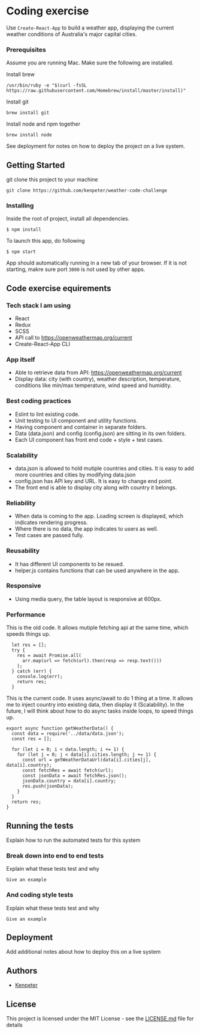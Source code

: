# Coding exercise

Use `Create-React-App` to build a weather app, displaying the current weather conditions of Australia's major capital cities.

### Prerequisites

Assume you are running Mac. Make sure the following are installed.

Install brew

```
/usr/bin/ruby -e "$(curl -fsSL https://raw.githubusercontent.com/Homebrew/install/master/install)"
```

Install git

```
brew install git
```

Install node and npm together

```
brew install node
```

See deployment for notes on how to deploy the project on a live system.

## Getting Started

git clone this project to your machine

```
git clone https://github.com/kenpeter/weather-code-challenge
```

### Installing

Inside the root of project, install all dependencies.

```
$ npm install
```

To launch this app, do following

```
$ npm start
```

App should automatically running in a new tab of your browser. If it is not starting, makre sure port `3000` is not used by other apps.

## Code exercise equirements

### Tech stack I am using

- React
- Redux
- SCSS
- API call to https://openweathermap.org/current
- Create-React-App CLI

### App itself

- Able to retrieve data from API: https://openweathermap.org/current
- Display data: city (with country), weather description, temperature, conditions like
  min/max temperature, wind speed and humidity.

### Best coding practices

- Eslint to lint existing code.
- Unit testing to UI component and utility functions.
- Having component and container in separate folders.
- Data (data.json) and config (config.json) are sitting in its own folders.
- Each UI component has front end code + style + test cases.

### Scalability

- data.json is allowed to hold mutiple countries and cities. It is easy to add
  more countries and cities by modifying data.json
- config.json has API key and URL. It is easy to change end point.
- The front end is able to display city along with country it belongs.

### Reliability

- When data is coming to the app. Loading screen is displayed, which indicates rendering progress.
- Where there is no data, the app indicates to users as well.
- Test cases are passed fully.

### Reusability

- It has different UI components to be resued.
- helper.js contains functions that can be used anywhere in the app.

### Responsive

- Using media query, the table layout is responsive at 600px.

### Performance

This is the old code. It allows mutiple fetching api at the same time, which speeds
things up.

```
  let res = [];
  try {
    res = await Promise.all(
      arr.map(url => fetch(url).then(resp => resp.text()))
    );
  } catch (err) {
    console.log(err);
    return res;
  }
```

This is the current code. It uses async/await to do 1 thing at a time. It allows me
to inject country into existing data, then display it (Scalability). In the future, I will
think about how to do async tasks inside loops, to speed things up.

```
export async function getWeatherData() {
  const data = require('../data/data.json');
  const res = [];

  for (let i = 0; i < data.length; i += 1) {
    for (let j = 0; j < data[i].cities.length; j += 1) {
      const url = getWeatherDataUrl(data[i].cities[j], data[i].country);
      const fetchRes = await fetch(url);
      const jsonData = await fetchRes.json();
      jsonData.country = data[i].country;
      res.push(jsonData);
    }
  }
  return res;
}
```

## Running the tests

Explain how to run the automated tests for this system

### Break down into end to end tests

Explain what these tests test and why

```
Give an example
```

### And coding style tests

Explain what these tests test and why

```
Give an example
```

## Deployment

Add additional notes about how to deploy this on a live system

## Authors

- [Kenpeter](https://github.com/kenpeter)

## License

This project is licensed under the MIT License - see the [LICENSE.md](LICENSE.md) file for details

